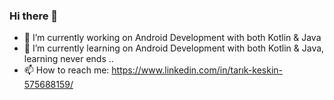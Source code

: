 ### Hi there 👋

- 🔭 I’m currently working on Android Development with both Kotlin & Java
- 🌱 I’m currently learning on Android Development with both Kotlin & Java, learning never ends ..
- 📫 How to reach me: https://www.linkedin.com/in/tarık-keskin-575688159/

